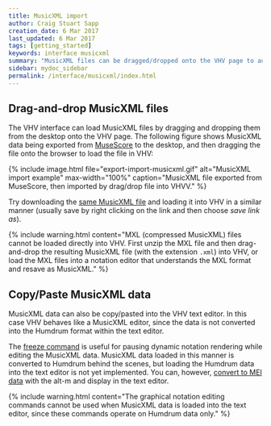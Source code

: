 ```yaml
---
title: MusicXML import
author: Craig Stuart Sapp
creation_date: 6 Mar 2017
last_updated: 6 Mar 2017
tags: [getting_started]
keywords: interface musicxml
summary: "MusicXML files can be dragged/dropped onto the VHV page to automatically convert them into Humdrum data."
sidebar: mydoc_sidebar
permalink: /interface/musicxml/index.html
---
```


## Drag-and-drop MusicXML files ##

The VHV interface can load MusicXML files by dragging and dropping them from the desktop
onto the VHV page.  The following figure shows MusicXML data being exported from
[MuseScore](http://www.musescore.org) to the desktop, and then dragging the file onto
the browser to load the file in VHV:


{% include image.html
	file="export-import-musicxml.gif"
	alt="MusicXML import example"
	max-width="100%"
	caption="MusicXML file exported from MuseScore, then imported by drag/drop file into VHVV."
%}

Try downloading the [same MusicXML file](bwv1011-sarabande.xml) and loading it into VHV in a similar manner (usually save by right clicking on the link and then choose *save link as*).

{% include warning.html
	content="MXL (compressed MusicXML) files cannot be loaded directly into VHV.  First unzip the MXL file and then drag-and-drop the resulting MusicXML file (with the extension `.xml`) into VHV, or load the MXL files into a notation editor that understands the MXL format and resave as MusicXML."
%}

## Copy/Paste MusicXML data ##

MusicXML data can also be copy/pasted into the VHV text editor.  In this case VHV
behaves like a MusicXML editor, since the data is not converted into the Humdrum format
within the text editor.


The [freeze command](/commands/alt-f) is useful for pausing dynamic
notation rendering while editing the MusicXML data.  MusicXML data
loaded in this manner is converted to Humdrum behind the scenes,
but loading the Humdrum data into the text editor is not yet
implemented.  You can, however, [convert to MEI data](/commands/alt-m)
with the <span class="keypress">alt-m</span> and display in the text editor.


{% include warning.html
	content="The graphical notation editing commands cannot be used when MusicXML data is loaded into the text editor, since these commands operate on Humdrum data only."
%}





